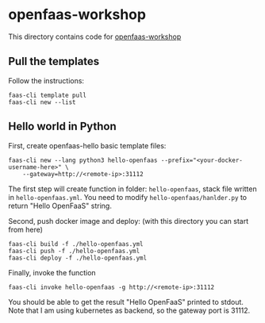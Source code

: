 # openfaas-workshop

This directory contains code for
[openfaas-workshop](https://github.com/openfaas/workshop)

## Pull the templates
Follow the instructions:
```
faas-cli template pull
faas-cli new --list
```

## Hello world in Python
First, create openfaas-hello basic template files:
```
faas-cli new --lang python3 hello-openfaas --prefix="<your-docker-username-here>" \
    --gateway=http://<remote-ip>:31112
```

The first step will create function in folder: `hello-openfaas`, stack file written
in `hello-openfaas.yml`. You need to modify `hello-openfaas/hanlder.py` to return
"Hello OpenFaaS" string.

Second, push docker image and deploy: (with this directory you can start from here)
```
faas-cli build -f ./hello-openfaas.yml
faas-cli push -f ./hello-openfaas.yml
faas-cli deploy -f ./hello-openfaas.yml
```

Finally, invoke the function
```
faas-cli invoke hello-openfaas -g http://<remote-ip>:31112
```

You should be able to get the result "Hello OpenFaaS" printed to stdout.
Note that I am using kubernetes as backend, so the gateway port is 31112.
